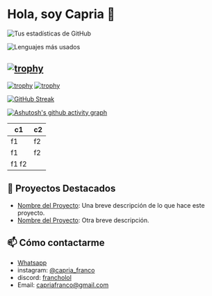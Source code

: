 # Hola, soy Capria 👋


![Tus estadísticas de GitHub](https://github-readme-stats.vercel.app/api?username=FranchoLol&show_icons=true&theme=radical&bg_color=3E00CC&title_color=F3F01D&text_color=F3F01D&icon_color=F3F01D&hide_border=true&card_width=500&card_height=200)

![Lenguajes más usados](https://github-readme-stats.vercel.app/api/top-langs/?username=FranchoLol&layout=compact&theme=radical&bg_color=3E00CC&title_color=F3F01D&text_color=F3F01D&icon_color=F3F01D&hide_border=true&card_width=500&card_height=200)

[![trophy](https://github-profile-trophy.vercel.app/?username=FranchoLol&theme=darkhub&column=5&row=3&margin-w=15&margin-h=15&no-bg=true&no-frame=true&border=2&border_color=F3F01D)](https://github.com/ryo-ma/github-profile-trophy)
---
[![trophy](https://github-profile-trophy.vercel.app/?username=FranchoLol&theme=darkhub&column=5&row=3&margin-w=15&margin-h=15&no-bg=true&no-frame=true&border=2&border_color=F3F01D&border_radius=75&width=500&height=200)](https://github.com/ryo-ma/github-profile-trophy)
[![trophy](https://github-profile-trophy.vercel.app/?username=FranchoLol&theme=darkhub&column=5&row=3&margin-w=15&margin-h=15&no-bg=true&no-frame=true&border=2&border_color=F3F01D&border_radius=75&width=500&height=200)](https://github.com/ryo-ma/github-profile-trophy)


[![GitHub Streak](https://streak-stats.demolab.com?user=FranchoLol&theme=kacho-ga&hide_border=true&border_radius=75&locale=es&card_width=500&card_height=200&background=45%2C3E00CC%2C3E00CC%2C3E00CC&stroke=F3F01D&ring=F3F01D&fire=F3F01D&currStreakNum=F3F01D&sideNums=F3F01D&currStreakLabel=F3F01D&sideLabels=F3F01D&dates=F3F01D&excludeDaysLabel=F3F01D&text=000000)](https://git.io/streak-stats)

[![Ashutosh's github activity graph](https://github-readme-activity-graph.vercel.app/graph?username=FranchoLol&bg_color=F3F01D&color=3E00CC&line=3E00CC&point=3E00CC&area=true&hide_border=true)](https://github.com/ashutosh00710/github-readme-activity-graph)

| c1 | c2 |
|----|----|
| f1 | f2 |
| f1 | f2 |
| f1 f2 | |


## 🚀 Proyectos Destacados
- [Nombre del Proyecto](link_al_proyecto): Una breve descripción de lo que hace este proyecto.
- [Nombre del Proyecto](link_al_proyecto): Otra breve descripción.

## 📫 Cómo contactarme
- [Whatsapp](https://wa.me/541124037768)
- instagram: [@capria_franco](https://www.instagram.com/capria_franco/)
- discord: [francholol](https://discord.gg/tgN5xtsz)
- Email: capriafranco@gmail.com
